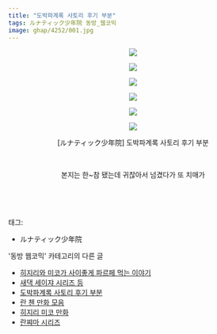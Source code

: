 ```yaml
---
title: "도박파계록 사토리 후기 부분"
tags: ルナティック少年院 동방_웹코믹
image: ghap/4252/001.jpg
---
```

<div class="article">
<p style="text-align: center; clear: none; float: none;"><img src="{{ site.nasurl }}/ghap/4252/001.jpg"/></p>
<p style="text-align: center; clear: none; float: none;"><img src="{{ site.nasurl }}/ghap/4252/002.jpg"/></p>
<p style="text-align: center; clear: none; float: none;"><img src="{{ site.nasurl }}/ghap/4252/003.jpg"/></p>
<p style="text-align: center; clear: none; float: none;"><img src="{{ site.nasurl }}/ghap/4252/004.jpg"/></p>
<p style="text-align: center; clear: none; float: none;"><img src="{{ site.nasurl }}/ghap/4252/005.jpg"/></p>
<p style="text-align: center; clear: none; float: none;"><img src="{{ site.nasurl }}/ghap/4252/006.jpg"/></p>
<p style="text-align: center; clear: none; float: none;">[ルナティック少年院] 도박파계록 사토리 후기 부분</p>
<p style="text-align: center; clear: none; float: none;"><br/></p>
<p style="text-align: center; clear: none; float: none;">본지는 한~참 됐는데 귀찮아서 넘겼다가 또 치매가</p>
<p style="text-align: center; clear: none; float: none;"><br/></p>
<p><br/></p>
</div><div class="tagTrail">
<p>태그: </p>
<ul>
<li>ルナティック少年院</li>
</ul>
</div><div class="another">
<p>'동방 웹코믹' 카테고리의 다른 글</p>
<ul>
<li><a href="/2018-03-31-ghap_4259">히지리와 미코가 사이좋게 파르페 먹는 이야기</a></li>
<li><a href="/2018-03-31-ghap_4254">새댁 세이쟈 시리즈 등</a></li>
<li><a href="/2018-03-31-ghap_4252">도박파계록 사토리 후기 부분</a></li>
<li><a href="/2018-03-31-ghap_4251">란 첸 만화 모음</a></li>
<li><a href="/2018-03-31-ghap_4250">히지리 미코 만화</a></li>
<li><a href="/2018-03-31-ghap_4249">란쨔마 시리즈</a></li>
</ul>
</div><div class="cb_module cb_fluid">
<div class="cb_wrt cb_profile">
</div><!-- commentList close -->
</div>